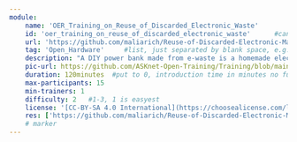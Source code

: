 ```yaml
---
module:
    name: 'OER_Training_on_Reuse_of_Discarded_Electronic_Waste'
    id: 'oer_training_on_reuse_of_discarded_electronic_waste'      #can only contain small letters, numbers, minus and underscore. needs to be the same as the file name
    url: 'https://github.com/maliarich/Reuse-of-Discarded-Electronic-Materials/blob/main/DIY-Power-Bank.md'     #url that is linked in the table view, can be empty
    tag: 'Open_Hardware'     #list, just separated by blank space, e.g. 'Web Open_Source'
    description: "A DIY power bank made from e-waste is a homemade electrical device that provides portable power for charging electronic devices such as smartphones and tablets. It is assembled using discarded electronic components salvaged from old or broken electronics. These components typically include lithium-ion batteries, charging circuits, and USB ports. By repurposing e-waste, this DIY power bank reduces waste and provides a functional and eco-friendly power solution."
    pic-url: https://github.com/ASKnet-Open-Training/Training/blob/main/DIY_Power_Bank.jpg
    duration: 120minutes  #put to 0, introduction time in minutes no function currently, the resources have their own time blocks
    max-participants: 15
    min-trainers: 1
    difficulty: 2   #1-3, 1 is easyest
    license: '[CC-BY-SA 4.0 International](https://choosealicense.com/licenses/cc-by-sa-4.0/)'
    res: ['https://github.com/maliarich/Reuse-of-Discarded-Electronic-Materials/blob/main/DIY-Power-Bank.md#assembling-procedure, ']       #IDs of the resources. e.g. ['askotec'], or if more: ['askotec', 'ohg']
    # marker
---  
```


